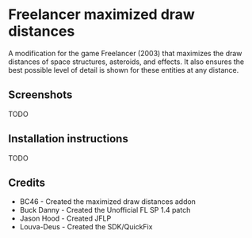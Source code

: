 # Freelancer maximized draw distances
A modification for the game Freelancer (2003) that maximizes the draw distances of space structures, asteroids, and effects. It also ensures the best possible level of detail is shown for these entities at any distance.

## Screenshots
TODO


## Installation instructions
TODO


## Credits
* BC46 - Created the maximized draw distances addon
* Buck Danny - Created the Unofficial FL SP 1.4 patch
* Jason Hood - Created JFLP
* Louva-Deus - Created the SDK/QuickFix
